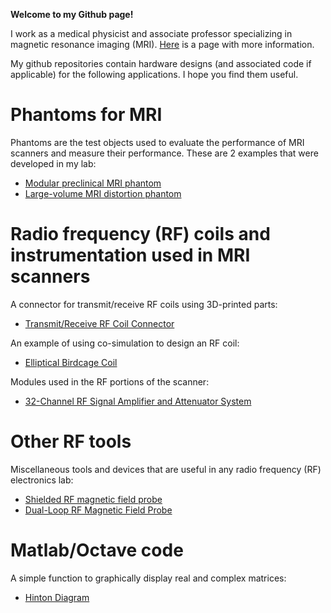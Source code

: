 **Welcome to my Github page!**

I work as a medical physicist and associate professor specializing in magnetic resonance imaging (MRI). [Here](https://apps.ualberta.ca/directory/person/dezanche) is a page with more information.

My github repositories contain hardware designs (and associated code if applicable) for the following applications. I hope you find them useful.

# Phantoms for MRI
Phantoms are the test objects used to evaluate the performance of MRI scanners and measure their performance. These are 2 examples that were developed in my lab:
* [Modular preclinical MRI phantom](https://github.com/dezanche/preclinical_MRI_phantom)
* [Large-volume MRI distortion phantom](https://github.com/dezanche/MRI_distortion_phantom)

# Radio frequency (RF) coils and instrumentation used in MRI scanners
A connector for transmit/receive RF coils using 3D-printed parts:
* [Transmit/Receive RF Coil Connector](https://github.com/dezanche/open_TR_RF_coil_connector)

An example of using co-simulation to design an RF coil:
* [Elliptical Birdcage Coil](https://github.com/dezanche/Elliptical_Birdcage_Coil/)

Modules used in the RF portions of the scanner:
* [32-Channel RF Signal Amplifier and Attenuator System](https://github.com/dezanche/32-channel_RF_system)

# Other RF tools
Miscellaneous tools and devices that are useful in any radio frequency (RF) electronics lab:
* [Shielded RF magnetic field probe](https://github.com/dezanche/H-field_RF_probe)
* [Dual-Loop RF Magnetic Field Probe](https://github.com/dezanche/Dual-loop_RF_probe)

# Matlab/Octave code
A simple function to graphically display real and complex matrices:
* [Hinton Diagram](https://github.com/dezanche/Hinton_plot)

<!--
**dezanche/dezanche** is a ✨ _special_ ✨ repository because its `README.md` (this file) appears on your GitHub profile.

Here are some ideas to get you started:

- 🔭 I’m currently working on ...
- 🌱 I’m currently learning ...
- 👯 I’m looking to collaborate on ...
- 🤔 I’m looking for help with ...
- 💬 Ask me about ...
- 📫 How to reach me: ...
- 😄 Pronouns: ...
- ⚡ Fun fact: ...
-->
